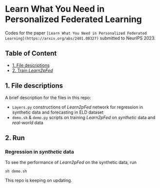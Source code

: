 # Learn What You Need in Personalized Federated Learning
Codes for the paper `[Learn What You Need in Personalized Federated Learning](https://arxiv.org/abs/2401.08327)` submitted to NeurIPS 2023.



## Table of Content
  - [1. File descriptions](#1file-descriptions)
  - [2. Train *Learn2pFed*](#2train)

## 1. File descriptions

A brief description for the files in this repo:
- `Layers.py` constructions of *Learn2pFed* network for regression in synthetic data and forecasting in ELD dataset
- `demo.sh` & `demo.py` scripts on training *Learn2pFed* on *synthetic* data and *real-world* data

## 2. Run

### Regression in *synthetic* data

To see the  performance of *Learn2pFed* on the synthetic data, run
```
sh demo.sh
```



This repo is keeping on updating.
